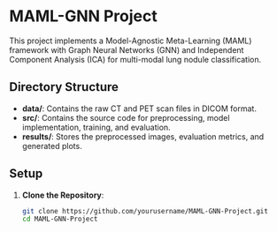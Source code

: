 # MAML-GNN Project

This project implements a Model-Agnostic Meta-Learning (MAML) framework with Graph Neural Networks (GNN) and Independent Component Analysis (ICA) for multi-modal lung nodule classification.

## Directory Structure

- **data/**: Contains the raw CT and PET scan files in DICOM format.
- **src/**: Contains the source code for preprocessing, model implementation, training, and evaluation.
- **results/**: Stores the preprocessed images, evaluation metrics, and generated plots.

## Setup

1. **Clone the Repository**:
   ```bash
   git clone https://github.com/yourusername/MAML-GNN-Project.git
   cd MAML-GNN-Project
